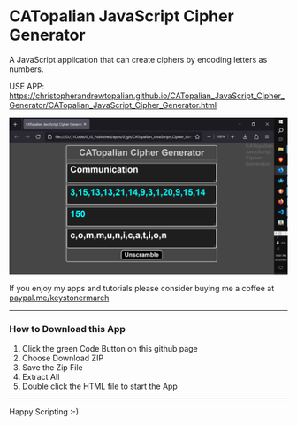 # CATopalian JavaScript Cipher Generator
A JavaScript application that can create ciphers by encoding letters as numbers.  

USE APP: https://christopherandrewtopalian.github.io/CATopalian_JavaScript_Cipher_Generator/CATopalian_JavaScript_Cipher_Generator.html  

![screenshot_001](src/media/textures/screenshots/001.PNG)  

If you enjoy my apps and tutorials please consider buying me a coffee at [paypal.me/keystonermarch](https://www.paypal.com/paypalme/keystonermarch)  

---

### How to Download this App
1. Click the green Code Button on this github page
2. Choose Download ZIP
3. Save the Zip File
4. Extract All
5. Double click the HTML file to start the App

---

Happy Scripting :-)

